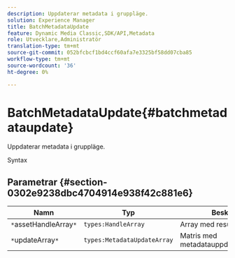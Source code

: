 ```yaml
---
description: Uppdaterar metadata i gruppläge.
solution: Experience Manager
title: BatchMetadataUpdate
feature: Dynamic Media Classic,SDK/API,Metadata
role: Utvecklare,Administratör
translation-type: tm+mt
source-git-commit: 052bfcbcf1bd4ccf60afa7e3325bf58dd07cba85
workflow-type: tm+mt
source-wordcount: '36'
ht-degree: 0%

---
```



# BatchMetadataUpdate{#batchmetadataupdate}

Uppdaterar metadata i gruppläge.

Syntax

## Parametrar {#section-0302e9238dbc4704914e938f42c881e6}

| Namn | Typ | Beskrivning |
|---|---|---|
| `*`assetHandleArray`*` | `types:HandleArray` | Array med resurshandtag. |
| `*`updateArray`*` | `types:MetadataUpdateArray` | Matris med metadatauppdateringshandtag. |

